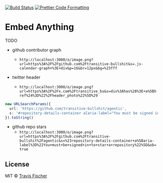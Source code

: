 <p>
  <a href="https://github.com/transitive-bullshit/embed-anything/actions/workflows/main.yml"><img alt="Build Status" src="https://github.com/transitive-bullshit/embed-anything/actions/workflows/main.yml/badge.svg" /></a>
  <a href="https://prettier.io"><img alt="Prettier Code Formatting" src="https://img.shields.io/badge/code_style-prettier-brightgreen.svg" /></a>
</p>

# Embed Anything <!-- omit from toc -->

TODO

- github contributor graph
  - `http://localhost:3000/o/image.png?url=https%3A%2F%2Fgithub.com%2Ftransitive-bullshit&s=.js-calendar-graph+%3E+div&p=16&br=12px&bg=%23fff`

- twitter header
  - `http://localhost:3000/o/image.png?url=https%3A%2F%2Fx.com%2Ftransitive_bs&s=div%3Ahas%28%3E+a%5Bhref%24%3D%22%2Fheader_photo%22%5D%29`

```ts
new URLSearchParams({
  url: 'https://github.com/transitive-bullshit/agentic',
  s: '#repository-details-container a[aria-label="You must be signed in to star a repository"]'
}).toString()
```

- github repo stars
  - `http://localhost:3000/o/image.png?url=https%3A%2F%2Fgithub.com%2Ftransitive-bullshit%2Fagentic&s=%23repository-details-container+a%5Baria-label%3D%22You+must+be+signed+in+to+star+a+repository%22%5D&ob=true`

## License

MIT © [Travis Fischer](https://x.com/transitive_bs)
